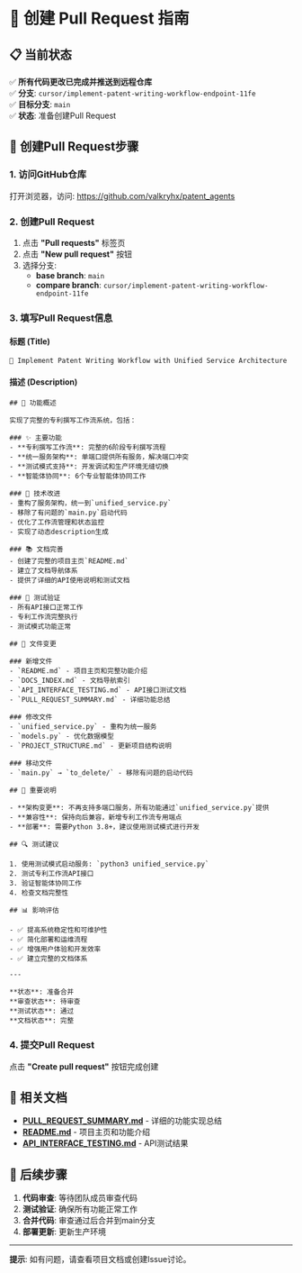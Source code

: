 # 🔄 创建 Pull Request 指南

## 📋 当前状态

✅ **所有代码更改已完成并推送到远程仓库**  
✅ **分支**: `cursor/implement-patent-writing-workflow-endpoint-11fe`  
✅ **目标分支**: `main`  
✅ **状态**: 准备创建Pull Request

## 🚀 创建Pull Request步骤

### 1. 访问GitHub仓库
打开浏览器，访问: https://github.com/valkryhx/patent_agents

### 2. 创建Pull Request
1. 点击 **"Pull requests"** 标签页
2. 点击 **"New pull request"** 按钮
3. 选择分支:
   - **base branch**: `main`
   - **compare branch**: `cursor/implement-patent-writing-workflow-endpoint-11fe`

### 3. 填写Pull Request信息

#### 标题 (Title)
```
🚀 Implement Patent Writing Workflow with Unified Service Architecture
```

#### 描述 (Description)
```
## 🎯 功能概述

实现了完整的专利撰写工作流系统，包括：

### ✨ 主要功能
- **专利撰写工作流**: 完整的6阶段专利撰写流程
- **统一服务架构**: 单端口提供所有服务，解决端口冲突
- **测试模式支持**: 开发调试和生产环境无缝切换
- **智能体协同**: 6个专业智能体协同工作

### 🔧 技术改进
- 重构了服务架构，统一到`unified_service.py`
- 移除了有问题的`main.py`启动代码
- 优化了工作流管理和状态监控
- 实现了动态description生成

### 📚 文档完善
- 创建了完整的项目主页`README.md`
- 建立了文档导航体系
- 提供了详细的API使用说明和测试文档

### 🧪 测试验证
- 所有API接口正常工作
- 专利工作流完整执行
- 测试模式功能正常

## 📁 文件变更

### 新增文件
- `README.md` - 项目主页和完整功能介绍
- `DOCS_INDEX.md` - 文档导航索引
- `API_INTERFACE_TESTING.md` - API接口测试文档
- `PULL_REQUEST_SUMMARY.md` - 详细功能总结

### 修改文件
- `unified_service.py` - 重构为统一服务
- `models.py` - 优化数据模型
- `PROJECT_STRUCTURE.md` - 更新项目结构说明

### 移动文件
- `main.py` → `to_delete/` - 移除有问题的启动代码

## 🚨 重要说明

- **架构变更**: 不再支持多端口服务，所有功能通过`unified_service.py`提供
- **兼容性**: 保持向后兼容，新增专利工作流专用端点
- **部署**: 需要Python 3.8+，建议使用测试模式进行开发

## 🔍 测试建议

1. 使用测试模式启动服务: `python3 unified_service.py`
2. 测试专利工作流API接口
3. 验证智能体协同工作
4. 检查文档完整性

## 📊 影响评估

- ✅ 提高系统稳定性和可维护性
- ✅ 简化部署和运维流程
- ✅ 增强用户体验和开发效率
- ✅ 建立完整的文档体系

---

**状态**: 准备合并  
**审查状态**: 待审查  
**测试状态**: 通过  
**文档状态**: 完整
```

### 4. 提交Pull Request
点击 **"Create pull request"** 按钮完成创建

## 📖 相关文档

- **[PULL_REQUEST_SUMMARY.md](PULL_REQUEST_SUMMARY.md)** - 详细的功能实现总结
- **[README.md](README.md)** - 项目主页和功能介绍
- **[API_INTERFACE_TESTING.md](API_INTERFACE_TESTING.md)** - API测试结果

## 🔄 后续步骤

1. **代码审查**: 等待团队成员审查代码
2. **测试验证**: 确保所有功能正常工作
3. **合并代码**: 审查通过后合并到main分支
4. **部署更新**: 更新生产环境

---

**提示**: 如有问题，请查看项目文档或创建Issue讨论。